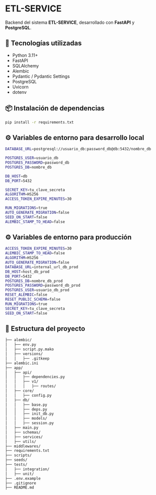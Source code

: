 
# ETL-SERVICE

Backend del sistema **ETL-SERVICE**, desarrollado con **FastAPI** y **PostgreSQL**.

## 🚀 Tecnologías utilizadas

- Python 3.11+
- FastAPI
- SQLAlchemy
- Alembic
- Pydantic / Pydantic Settings
- PostgreSQL
- Uvicorn
- dotenv

## 📦 Instalación de dependencias

```bash
pip install -r requirements.txt
```

## ⚙️ Variables de entorno para desarrollo local

```bash
DATABASE_URL=postgresql://usuario_db:password_db@db:5432/nombre_db

POSTGRES_USER=usuario_db
POSTGRES_PASSWORD=password_db
POSTGRES_DB=nombre_db

DB_HOST=db
DB_PORT=5432

SECRET_KEY=tu_clave_secreta
ALGORITHM=HS256
ACCESS_TOKEN_EXPIRE_MINUTES=30

RUN_MIGRATIONS=true
AUTO_GENERATE_MIGRATION=false  
SEED_ON_START=false        
ALEMBIC_STAMP_TO_HEAD=false 
```

## ⚙️ Variables de entorno para producción

```bash
ACCESS_TOKEN_EXPIRE_MINUTES=30
ALEMBIC_STAMP_TO_HEAD=false
ALGORITHM=HS256
AUTO_GENERATE_MIGRATION=false
DATABASE_URL=internal_url_db_prod
DB_HOST=host_db_prod
DB_PORT=5432
POSTGRES_DB=nombre_db_prod
POSTGRES_PASSWORD=password_db_prod
POSTGRES_USER=usuario_db_prod
RESET_ALEMBIC=false
RESET_PUBLIC_SCHEMA=false
RUN_MIGRATIONS=true
SECRET_KEY=tu_clave_secreta
SEED_ON_START=false
```

## 📁 Estructura del proyecto

```bash
├── alembic/
│   ├── env.py
│   ├── script.py.mako
│   ├── versions/
│   │   ├── .gitkeep
├── alembic.ini
├── app/
│   ├── api/
│   │   ├── dependencies.py
│   │   ├── v1/
│   │   │   ├── routes/
│   ├── core/
│   │   ├── config.py
│   ├── db/
│   │   ├── base.py
│   │   ├── deps.py
│   │   ├── init_db.py
│   │   ├── models/
│   │   ├── session.py
│   ├── main.py
│   ├── schemas/
│   ├── services/
│   ├── utils/
├── middlewares/
├── requirements.txt
├── scripts/
├── seeds/
├── tests/
│   ├── integration/
│   ├── unit/
├── .env.example
├── .gitignore
├── README.md
```